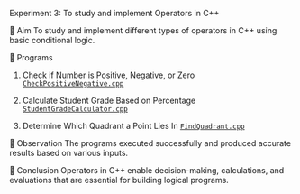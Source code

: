 Experiment 3: To study and implement Operators in C++

🔹 Aim
To study and implement different types of operators in C++ using basic conditional logic.

🔹 Programs

1. Check if Number is Positive, Negative, or Zero
[`CheckPositiveNegative.cpp`](./CheckPositiveNegative.cpp)

2. Calculate Student Grade Based on Percentage
[`StudentGradeCalculator.cpp`](./StudentGradeCalculator.cpp)

3. Determine Which Quadrant a Point Lies In
[`FindQuadrant.cpp`](./FindQuadrant.cpp)

🔹 Observation
The programs executed successfully and produced accurate results based on various inputs.

🔹 Conclusion
Operators in C++ enable decision-making, calculations, and evaluations that are essential for building logical programs.
